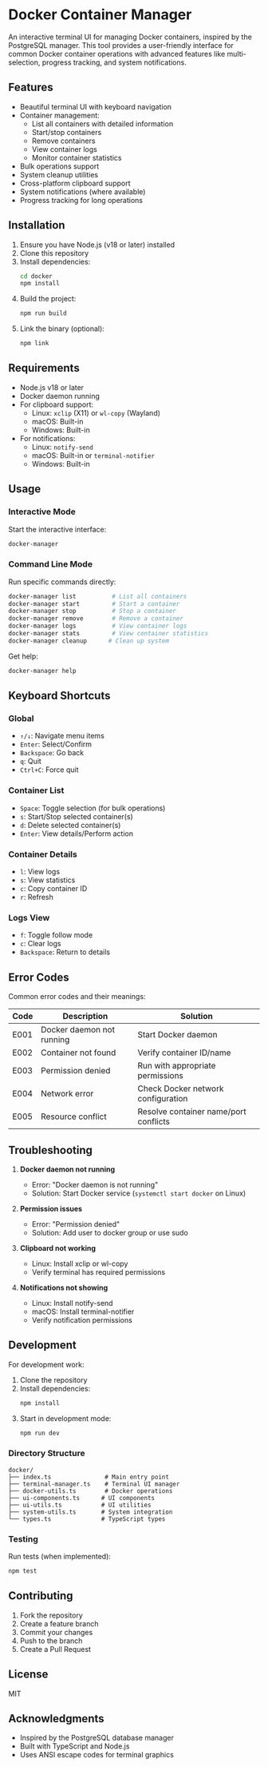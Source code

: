 # Docker Container Manager

An interactive terminal UI for managing Docker containers, inspired by the PostgreSQL manager. This tool provides a user-friendly interface for common Docker container operations with advanced features like multi-selection, progress tracking, and system notifications.

## Features

- Beautiful terminal UI with keyboard navigation
- Container management:
  - List all containers with detailed information
  - Start/stop containers
  - Remove containers
  - View container logs
  - Monitor container statistics
- Bulk operations support
- System cleanup utilities
- Cross-platform clipboard support
- System notifications (where available)
- Progress tracking for long operations

## Installation

1. Ensure you have Node.js (v18 or later) installed
2. Clone this repository
3. Install dependencies:
   ```bash
   cd docker
   npm install
   ```
4. Build the project:
   ```bash
   npm run build
   ```
5. Link the binary (optional):
   ```bash
   npm link
   ```

## Requirements

- Node.js v18 or later
- Docker daemon running
- For clipboard support:
  - Linux: `xclip` (X11) or `wl-copy` (Wayland)
  - macOS: Built-in
  - Windows: Built-in
- For notifications:
  - Linux: `notify-send`
  - macOS: Built-in or `terminal-notifier`
  - Windows: Built-in

## Usage

### Interactive Mode

Start the interactive interface:
```bash
docker-manager
```

### Command Line Mode

Run specific commands directly:
```bash
docker-manager list          # List all containers
docker-manager start         # Start a container
docker-manager stop          # Stop a container
docker-manager remove        # Remove a container
docker-manager logs          # View container logs
docker-manager stats         # View container statistics
docker-manager cleanup      # Clean up system
```

Get help:
```bash
docker-manager help
```

## Keyboard Shortcuts

### Global
- `↑/↓`: Navigate menu items
- `Enter`: Select/Confirm
- `Backspace`: Go back
- `q`: Quit
- `Ctrl+C`: Force quit

### Container List
- `Space`: Toggle selection (for bulk operations)
- `s`: Start/Stop selected container(s)
- `d`: Delete selected container(s)
- `Enter`: View details/Perform action

### Container Details
- `l`: View logs
- `s`: View statistics
- `c`: Copy container ID
- `r`: Refresh

### Logs View
- `f`: Toggle follow mode
- `c`: Clear logs
- `Backspace`: Return to details

## Error Codes

Common error codes and their meanings:

| Code | Description | Solution |
|------|-------------|----------|
| E001 | Docker daemon not running | Start Docker daemon |
| E002 | Container not found | Verify container ID/name |
| E003 | Permission denied | Run with appropriate permissions |
| E004 | Network error | Check Docker network configuration |
| E005 | Resource conflict | Resolve container name/port conflicts |

## Troubleshooting

1. **Docker daemon not running**
   - Error: "Docker daemon is not running"
   - Solution: Start Docker service (`systemctl start docker` on Linux)

2. **Permission issues**
   - Error: "Permission denied"
   - Solution: Add user to docker group or use sudo

3. **Clipboard not working**
   - Linux: Install xclip or wl-copy
   - Verify terminal has required permissions

4. **Notifications not showing**
   - Linux: Install notify-send
   - macOS: Install terminal-notifier
   - Verify notification permissions

## Development

For development work:

1. Clone the repository
2. Install dependencies:
   ```bash
   npm install
   ```
3. Start in development mode:
   ```bash
   npm run dev
   ```

### Directory Structure

```
docker/
├── index.ts               # Main entry point
├── terminal-manager.ts    # Terminal UI manager
├── docker-utils.ts        # Docker operations
├── ui-components.ts      # UI components
├── ui-utils.ts           # UI utilities
├── system-utils.ts       # System integration
└── types.ts              # TypeScript types
```

### Testing

Run tests (when implemented):
```bash
npm test
```

## Contributing

1. Fork the repository
2. Create a feature branch
3. Commit your changes
4. Push to the branch
5. Create a Pull Request

## License

MIT

## Acknowledgments

- Inspired by the PostgreSQL database manager
- Built with TypeScript and Node.js
- Uses ANSI escape codes for terminal graphics